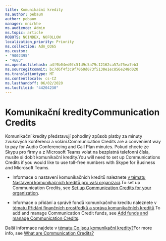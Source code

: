 ```yaml
---
title: Komunikační kredity
ms.author: pebaum
author: pebaum
manager: mnirkhe
ms.audience: Admin
ms.topic: article
ROBOTS: NOINDEX, NOFOLLOW
localization_priority: Priority
ms.collection: Adm_O365
ms.custom:
- "9002395"
- "4683"
ms.openlocfilehash: a4f9b04ed0fc51d9c5a79c12162ca57a75ea7eb3
ms.sourcegitcommit: bc7d6f4f3c9f7060d073f5130e1ec856e248d020
ms.translationtype: MT
ms.contentlocale: cs-CZ
ms.lasthandoff: 06/02/2020
ms.locfileid: "44204230"
---
```

# <a name="communication-credits"></a><span data-ttu-id="84ea9-102">Komunikační kredity</span><span class="sxs-lookup"><span data-stu-id="84ea9-102">Communication Credits</span></span>

<span data-ttu-id="84ea9-103">Komunikační kredity představují pohodlný způsob platby za minuty zvukových konferencí a volání.</span><span class="sxs-lookup"><span data-stu-id="84ea9-103">Communication Credits are a convenient way to pay for Audio Conferencing and Call Plan minutes.</span></span> <span data-ttu-id="84ea9-104">Pokud chcete ze Skypu pro firmy a z Microsoft Teams volat na bezplatná telefonní čísla, musíte si dobít komunikační kredity.</span><span class="sxs-lookup"><span data-stu-id="84ea9-104">You will need to set up Communications Credits if you would like to use toll-free numbers with Skype for Business and Microsoft Teams.</span></span>

- <span data-ttu-id="84ea9-105">Informace o nastavení komunikačních kreditů naleznete [v tématu Nastavení komunikačních kreditů pro vaši organizaci](https://docs.microsoft.com/microsoftteams/set-up-communications-credits-for-your-organization).</span><span class="sxs-lookup"><span data-stu-id="84ea9-105">To set up Communication Credits, see [Set up Communication Credits for your organization](https://docs.microsoft.com/microsoftteams/set-up-communications-credits-for-your-organization).</span></span> 

- <span data-ttu-id="84ea9-106">Informace o přidání a správě fondů komunikačního kreditu naleznete v [tématu Přidání finančních prostředků a správa komunikačních kreditů](https://docs.microsoft.com/microsoftteams/add-funds-and-manage-communications-credits).</span><span class="sxs-lookup"><span data-stu-id="84ea9-106">To add and manage Communication Credit funds, see [Add funds and manage Communication Credits](https://docs.microsoft.com/microsoftteams/add-funds-and-manage-communications-credits).</span></span> 

<span data-ttu-id="84ea9-107">Další informace najdete v [tématu Co jsou komunikační kredity?](https://docs.microsoft.com/microsoftteams/what-are-communications-credits)</span><span class="sxs-lookup"><span data-stu-id="84ea9-107">For more info, see [What are Communication Credits?](https://docs.microsoft.com/microsoftteams/what-are-communications-credits)</span></span>
